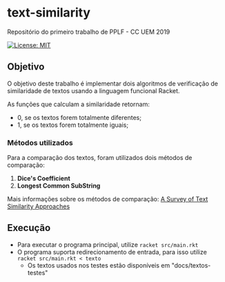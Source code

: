 # text-similarity

Repositório do primeiro trabalho de PPLF - CC UEM 2019

[![License: MIT](https://img.shields.io/badge/License-MIT-yellow.svg)](https://opensource.org/licenses/MIT)

## Objetivo

O objetivo deste trabalho é implementar dois algoritmos de verificação de similaridade de textos usando a linguagem funcional Racket. 

As funções que calculam a similaridade retornam:

- 0, se os textos forem totalmente diferentes;
- 1, se os textos forem totalmente iguais;

### Métodos utilizados

Para a comparação dos textos, foram utilizados dois métodos de comparação: 

1. **Dice's Coefficient**
2. **Longest Common SubString**

Mais informações sobre os métodos de comparação:
[A Survey of Text Similarity Approaches](https://pdfs.semanticscholar.org/5b5c/a878c534aee3882a038ef9e82f46e102131b.pdf)

## Execução

- Para executar o programa principal, utilize ```racket src/main.rkt```
- O programa suporta redirecionamento de entrada, para isso utilize ```racket src/main.rkt < texto```
    - Os textos usados nos testes estão disponíveis em "docs/textos-testes"
